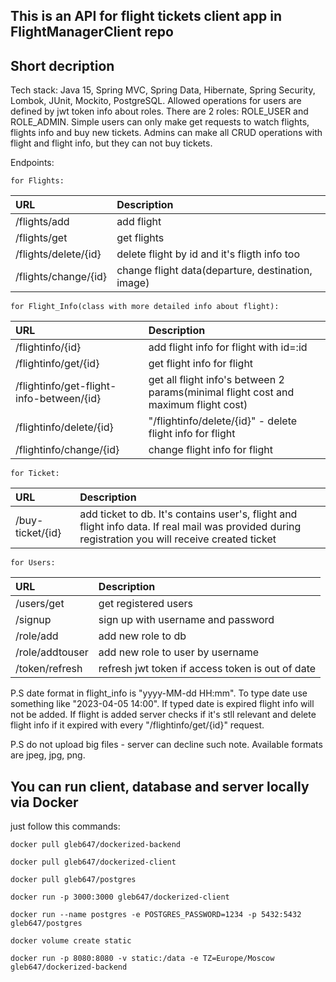 ## This is an API for flight tickets client app in FlightManagerClient repo
## Short decription
Tech stack: Java 15, Spring MVC, Spring Data, Hibernate, Spring Security, Lombok, JUnit, Mockito, PostgreSQL.
Allowed operations for users are defined by jwt token info about roles. There are 2 roles: ROLE_USER and ROLE_ADMIN. Simple users can only make get requests to watch flights, flights info and buy new tickets. Admins can make all CRUD operations with flight and flight info, but they can not buy tickets.

Endpoints:

	for Flights:
| URL | Description | 
|:---|:---|
| /flights/add | add flight |
| /flights/get | get flights |
| /flights/delete/{id} | delete flight by id and it's fligth info too |
| /flights/change/{id} | change flight data(departure, destination, image) |
	
	for Flight_Info(class with more detailed info about flight):
| URL | Description | 
|:---|:---|
| /flightinfo/{id} | add flight info for flight with id=:id |
| /flightinfo/get/{id} | get flight info for flight |
| /flightinfo/get-flight-info-between/{id} | get all flight info's between 2 params(minimal flight cost and maximum flight cost) |
| /flightinfo/delete/{id} | "/flightinfo/delete/{id}" - delete flight info for flight |
| /flightinfo/change/{id} | change flight info for flight |
	
	for Ticket:
| URL | Description | 
|:---|:---|
| /buy-ticket/{id} | add ticket to db. It's contains user's, flight and flight info data. If real mail was provided during registration you will receive created ticket |
	
	for Users:
| URL | Description | 
|:---|:---|
| /users/get | get registered users |
| /signup | sign up with username and password |
| /role/add | add new role to db |
| /role/addtouser | add new role to user by username |
| /token/refresh | refresh jwt token if access token is out of date |
	
P.S date format in flight_info is "yyyy-MM-dd HH:mm". To type date use something like "2023-04-05 14:00". If typed date is expired flight info will not be added. If flight is added server checks if it's stll relevant and delete flight info if it expired with every "/flightinfo/get/{id}" request.

P.S do not upload big files - server can decline such note. Available formats are jpeg, jpg, png.

## You can run client, database and server locally via Docker
just follow this commands:

	docker pull gleb647/dockerized-backend
 
	docker pull gleb647/dockerized-client
 
	docker pull gleb647/postgres
 
	docker run -p 3000:3000 gleb647/dockerized-client
 
	docker run --name postgres -e POSTGRES_PASSWORD=1234 -p 5432:5432 gleb647/postgres
 
	docker volume create static
 
	docker run -p 8080:8080 -v static:/data -e TZ=Europe/Moscow gleb647/dockerized-backend

